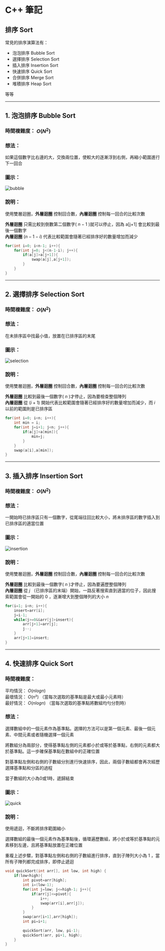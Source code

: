 # **C++ 筆記**  
## 排序 Sort  

常見的排序演算法有：  

* 泡泡排序 Bubble Sort  
* 選擇排序 Selection Sort  
* 插入排序 Insertion Sort  
* 快速排序 Quick Sort  
* 合併排序 Merge Sort  
* 堆積排序 Heap Sort  

等等  

---

## 1. 泡泡排序 Bubble Sort  

### 時間複雜度： $O(N^2)$  

### 想法：  

如果這個數字比右邊的大，交換兩位置，使較大的逐漸浮到右側，再縮小範圍進行下一回合  

### 圖示：  

![bubble](https://github.com/Vincenttainan/CppTeachingNote/assets/54768760/6225726d-cdd1-4f86-be87-8fc950836f68)

### 說明：  

使用雙層迴圈，**外層迴圈** 控制回合數，**內層迴圈** 控制每一回合的比較次數  

**外層迴圈** 只需比較到倒數第二個數字( $n-1$ )就可以停止，因為 a[j+1] 會比較到最後一個數字  
**內層迴圈** $(n-1-i)$ 代表比較範圍會隨著已經排序好的數量增加而減少  

```cpp
for(int i=0; i<n-1; i++){
    for(int j=0; j<(n-1-i); j++){
        if(a[j]>a[j+1]){
            swap(a[j],a[j+1]);
        }
    }
}
```

---

## 2. 選擇排序 Selection Sort  

### 時間複雜度： $O(N^2)$  

### 想法：  

在未排序區中找最小值，放置在已排序區的末尾  

### 圖示：  

![selection](https://github.com/Vincenttainan/CppTeachingNote/assets/54768760/60ee0660-48d2-4972-abd1-c64c1d6f6a13)

### 說明：  

使用雙層迴圈，**外層迴圈** 控制回合數，**內層迴圈** 控制每一回合的比較次數  

**外層迴圈** 比較到最後一個數字( $n$ )才停止，因為要檢查整個陣列  
**內層迴圈** 從 $(i+1)$ 開始代表比較範圍會隨著已經排序好的數量增加而減少，而 $i$ 以前的範圍則是已排序區  

```cpp
for(int i=0; i<n; i++){
    int min = i;
    for(int j=i+1; j<n; j++){
        if(a[j]<a[min]){
            min=j;
        }
    }
    swap(a[i],a[min]);
}
```

---

## 3. 插入排序 Insertion Sort  

### 時間複雜度： $O(N^2)$  

### 想法：  

一開始時已排序區只有一個數字，從尾端往回比較大小，將未排序區的數字插入到已排序區的適當位置  

### 圖示：  

![insertion](https://github.com/Vincenttainan/CppTeachingNote/assets/54768760/2f780460-ed3d-4408-b02d-5daa5e1586eb)

### 說明：  

使用雙層迴圈，**外層迴圈** 控制回合數，**內層迴圈** 控制每一回合的比較次數  

**外層迴圈** 比較到最後一個數字( $n$ )才停止，因為要遍歷整個陣列  
**內層迴圈** 從 $j$ （已排序區的末端）開始，一路反著搜索直到適當的位子，因此搜索範圍會從一開始的 $0$ ，逐漸增大到整個陣列的大小 $n$  

```cpp
for(i=1; i<n; i++){
    insert=arr[i];
    j=i-1;
    while(j>=0&&arr[j]>insert){
        arr[j+1]=arr[j];
        j--;
    }
    arr[j+1]=insert;
}
```

---

## 4. 快速排序 Quick Sort  

### 時間複雜度：

平均情況： $O(n log n)$  
最壞情況： $O(n²)$ （當每次選取的基準點是最大或最小元素時）  
最好情況： $O(n log n)$ （當每次選取的基準點將數組均勻分割時）  

### 想法：  

選擇數組中的一個元素作為基準點。選擇的方法可以是第一個元素、最後一個元素、中間元素或者隨機選擇一個元素  

將數組分為兩部分，使得基準點左側的元素都小於或等於基準點，右側的元素都大於基準點。這一步確保基準點在數組中的正確位置  

對基準點左側和右側的子數組分別進行快速排序，因此，兩個子數組都會再次經歷選擇基準點和分區的過程  

當子數組的大小為0或1時，遞歸結束  

### 圖示：  

![quick](https://github.com/Vincenttainan/CppTeachingNote/assets/54768760/2b134080-dd55-4704-9ba4-76e00b02edd2)

### 說明：  

使用遞迴，不斷將排序範圍縮小  

選擇數組的最後一個元素作為基準點後，循環遍歷數組，將小於或等於基準點的元素移到左邊，且將基準點放置在正確位置  

重複上述步驟，對基準點左側和右側的子數組進行排序，直到子陣列大小為 $1$ ，當所有子陣列都完成排序，即停止遞迴  

```cpp
void quickSort(int arr[], int low, int high) {
    if(low<high){
        int pivot=arr[high];
        int i=(low-1);
        for(int j=low; j<=high-1; j++){
            if(arr[j]<=pivot){
                i++;
                swap(arr[i],arr[j]);
            }
        }
        swap(arr[i+1],arr[high]);
        int pi=i+1;
        
        quickSort(arr, low, pi-1);
        quickSort(arr, pi+1, high);
    }
}

```
